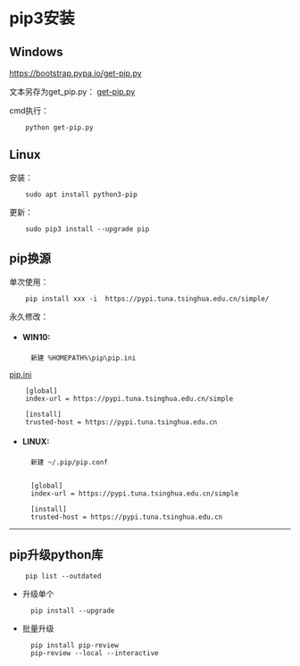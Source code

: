 # pip3安装

Windows
----

https://bootstrap.pypa.io/get-pip.py

文本另存为get_pip.py： [get-pip.py](get-pip.py) 

cmd执行：

		python get-pip.py

Linux
----
安装：

		sudo apt install python3-pip 

更新：

		sudo pip3 install --upgrade pip

pip换源
----

单次使用：

		pip install xxx -i  https://pypi.tuna.tsinghua.edu.cn/simple/

永久修改：

- ####  WIN10:


		新建 %HOMEPATH%\pip\pip.ini

 [pip.ini](pip.ini) 

		[global]
		index-url = https://pypi.tuna.tsinghua.edu.cn/simple
		
		[install]
		trusted-host = https://pypi.tuna.tsinghua.edu.cn
- #### LINUX:


		新建 ~/.pip/pip.conf 


		[global]
		index-url = https://pypi.tuna.tsinghua.edu.cn/simple
	
		[install]
		trusted-host = https://pypi.tuna.tsinghua.edu.cn

---

## pip升级python库

		pip list --outdated

- 升级单个		

		pip install --upgrade
	
- 批量升级

		pip install pip-review
		pip-review --local --interactive
